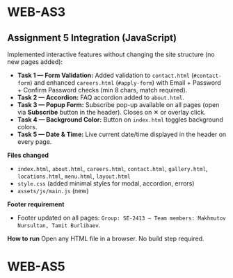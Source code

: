 # WEB-AS3


## Assignment 5 Integration (JavaScript)

Implemented interactive features without changing the site structure (no new pages added):

- **Task 1 — Form Validation:** Added validation to `contact.html` (`#contact-form`) and enhanced `careers.html` (`#apply-form`) with Email + Password + Confirm Password checks (min 8 chars, match required).
- **Task 2 — Accordion:** FAQ accordion added to `about.html`.
- **Task 3 — Popup Form:** Subscribe pop-up available on all pages (open via **Subscribe** button in the header). Closes on ✕ or overlay click.
- **Task 4 — Background Color:** Button on `index.html` toggles background colors.
- **Task 5 — Date & Time:** Live current date/time displayed in the header on every page.

**Files changed**
- `index.html`, `about.html`, `careers.html`, `contact.html`, `gallery.html`, `locations.html`, `menu.html`, `layout.html`
- `style.css` (added minimal styles for modal, accordion, errors)
- `assets/js/main.js` (new)

**Footer requirement**
- Footer updated on all pages: `Group: SE-2413 — Team members: Makhmutov Nursultan, Tamit Burlibaev`.

**How to run**
Open any HTML file in a browser. No build step required.
# WEB-AS5
